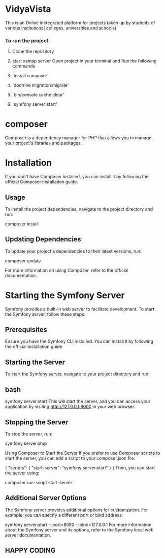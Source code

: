 # VidyaVista

This is an Online inetegrated platform for projects taken up by students of various institutions( colleges, universities and schools).

### To run the project 
1) Clone the repository
2) start xampp server
   Open project in your terminal and Run the following commands

3) 'install composer'
4) 'doctrine migration:migrate'
5) 'bin/console cache:clear'
6) 'symfony server:start'

# composer
Composer is a dependency manager for PHP that allows you to manage your project's libraries and packages.

# Installation
If you don't have Composer installed, you can install it by following the official Composer installation guide.

## Usage
To install the project dependencies, navigate to the project directory and run:

composer install

## Updating Dependencies
To update your project's dependencies to their latest versions, run:

composer update

For more information on using Composer, refer to the official documentation.


# Starting the Symfony Server
Symfony provides a built-in web server to facilitate development. To start the Symfony server, follow these steps:

## Prerequisites
Ensure you have the Symfony CLI installed. You can install it by following the official installation guide.

## Starting the Server
To start the Symfony server, navigate to your project directory and run:

## bash
symfony server:start
This will start the server, and you can access your application by visiting http://127.0.0.1:8000 in your web browser.

## Stopping the Server
To stop the server, run:

symfony server:stop

Using Composer to Start the Server
If you prefer to use Composer scripts to start the server, you can add a script to your composer.json file:

{
    "scripts": {
        "start-server": "symfony server:start"
    }
}
Then, you can start the server using:

composer run-script start-server

## Additional Server Options
The Symfony server provides additional options for customization. For example, you can specify a different port or bind address:

symfony server:start --port=8080 --bind=127.0.0.1
For more information about the Symfony server and its options, refer to the Symfony local web server documentation.

## HAPPY CODING
